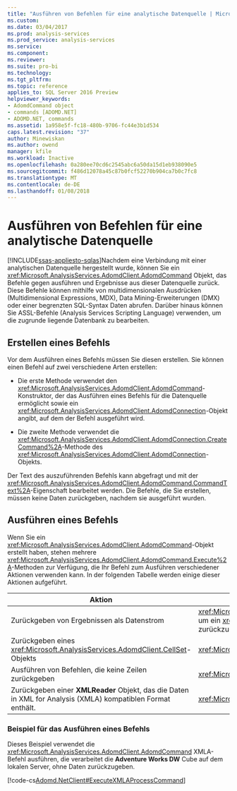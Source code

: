 ```yaml
---
title: "Ausführen von Befehlen für eine analytische Datenquelle | Microsoft Docs"
ms.custom: 
ms.date: 03/04/2017
ms.prod: analysis-services
ms.prod_service: analysis-services
ms.service: 
ms.component: 
ms.reviewer: 
ms.suite: pro-bi
ms.technology: 
ms.tgt_pltfrm: 
ms.topic: reference
applies_to: SQL Server 2016 Preview
helpviewer_keywords:
- AdomdCommand object
- commands [ADOMD.NET]
- ADOMD.NET, commands
ms.assetid: 1a958e5f-fc18-480b-9706-fc44e3b1d534
caps.latest.revision: "37"
author: Minewiskan
ms.author: owend
manager: kfile
ms.workload: Inactive
ms.openlocfilehash: 0a280ee70cd6c2545abc6a50da15d1eb938090e5
ms.sourcegitcommit: f486d12078a45c87b0fcf52270b904ca7b0c7fc8
ms.translationtype: MT
ms.contentlocale: de-DE
ms.lasthandoff: 01/08/2018
---
```

# <a name="executing-commands-against-an-analytical-data-source"></a>Ausführen von Befehlen für eine analytische Datenquelle
[!INCLUDE[ssas-appliesto-sqlas](../../includes/ssas-appliesto-sqlas.md)]Nachdem eine Verbindung mit einer analytischen Datenquelle hergestellt wurde, können Sie ein <xref:Microsoft.AnalysisServices.AdomdClient.AdomdCommand> Objekt, das Befehle gegen ausführen und Ergebnisse aus dieser Datenquelle zurück. Diese Befehle können mithilfe von multidimensionalen Ausdrücken (Multidimensional Expressions, MDX), Data Mining-Erweiterungen (DMX) oder einer begrenzten SQL-Syntax Daten abrufen. Darüber hinaus können Sie ASSL-Befehle (Analysis Services Scripting Language) verwenden, um die zugrunde liegende Datenbank zu bearbeiten.  
  
## <a name="creating-a-command"></a>Erstellen eines Befehls  
 Vor dem Ausführen eines Befehls müssen Sie diesen erstellen. Sie können einen Befehl auf zwei verschiedene Arten erstellen:  
  
-   Die erste Methode verwendet den <xref:Microsoft.AnalysisServices.AdomdClient.AdomdCommand>-Konstruktor, der das Ausführen eines Befehls für die Datenquelle ermöglicht sowie ein <xref:Microsoft.AnalysisServices.AdomdClient.AdomdConnection>-Objekt angibt, auf dem der Befehl ausgeführt wird.  
  
-   Die zweite Methode verwendet die <xref:Microsoft.AnalysisServices.AdomdClient.AdomdConnection.CreateCommand%2A>-Methode des <xref:Microsoft.AnalysisServices.AdomdClient.AdomdConnection>-Objekts.  
  
 Der Text des auszuführenden Befehls kann abgefragt und mit der <xref:Microsoft.AnalysisServices.AdomdClient.AdomdCommand.CommandText%2A>-Eigenschaft bearbeitet werden. Die Befehle, die Sie erstellen, müssen keine Daten zurückgeben, nachdem sie ausgeführt wurden.  
  
## <a name="running-a-command"></a>Ausführen eines Befehls  
 Wenn Sie ein <xref:Microsoft.AnalysisServices.AdomdClient.AdomdCommand>-Objekt erstellt haben, stehen mehrere <xref:Microsoft.AnalysisServices.AdomdClient.AdomdCommand.Execute%2A>-Methoden zur Verfügung, die Ihr Befehl zum Ausführen verschiedener Aktionen verwenden kann. In der folgenden Tabelle werden einige dieser Aktionen aufgeführt.  
  
|Aktion|Verwenden Sie diese Methode|  
|--------|---------------------|  
|Zurückgeben von Ergebnissen als Datenstrom|<xref:Microsoft.AnalysisServices.AdomdClient.AdomdCommand.ExecuteReader%2A>, um ein <xref:Microsoft.AnalysisServices.AdomdClient.AdomdDataReader>-Objekt zurückzugeben|  
|Zurückgeben eines <xref:Microsoft.AnalysisServices.AdomdClient.CellSet>-Objekts|<xref:Microsoft.AnalysisServices.AdomdClient.AdomdCommand.ExecuteCellSet%2A>|  
|Ausführen von Befehlen, die keine Zeilen zurückgeben|<xref:Microsoft.AnalysisServices.AdomdClient.AdomdCommand.ExecuteNonQuery%2A>|  
|Zurückgeben einer **XMLReader** Objekt, das die Daten in XML for Analysis (XMLA) kompatiblen Format enthält.|<xref:Microsoft.AnalysisServices.AdomdClient.AdomdCommand.ExecuteXmlReader%2A>|  
  
### <a name="example-of-running-a-command"></a>Beispiel für das Ausführen eines Befehls  
 Dieses Beispiel verwendet die <xref:Microsoft.AnalysisServices.AdomdClient.AdomdCommand> XMLA-Befehl ausführen, die verarbeitet die **Adventure Works DW** Cube auf dem lokalen Server, ohne Daten zurückzugeben.  
  
 [!code-cs[Adomd.NetClient#ExecuteXMLAProcessCommand](../../analysis-services/multidimensional-models-adomd-net-client/codesnippet/csharp/executing-commands-again_1.cs)]  
  
  
